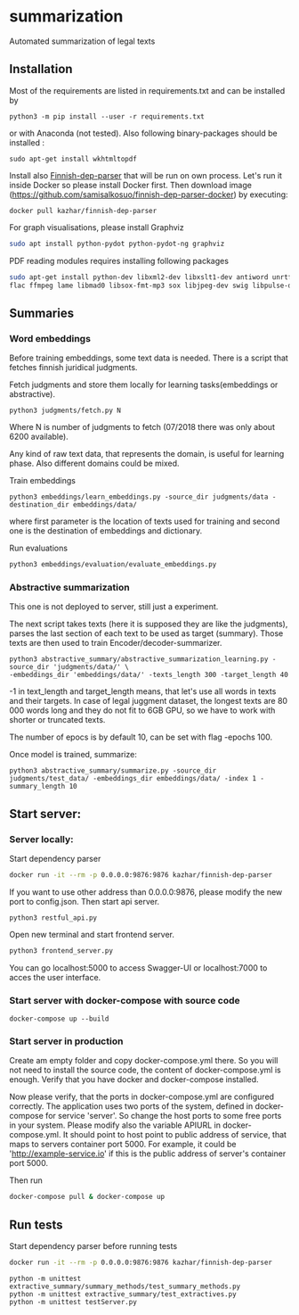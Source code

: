 # summarization
Automated summarization of legal texts

## Installation
Most of the requirements are listed in requirements.txt and can be installed by
```
python3 -m pip install --user -r requirements.txt
```
or with Anaconda (not tested).
Also following binary-packages should be installed :
```
sudo apt-get install wkhtmltopdf
```

Install also [Finnish-dep-parser](http://turkunlp.github.io/Finnish-dep-parser/) that will be run on own process.
Let's run it inside Docker so please install Docker first.
Then download image (https://github.com/samisalkosuo/finnish-dep-parser-docker)
by executing:
```
docker pull kazhar/finnish-dep-parser
```

For graph visualisations, please install Graphviz
```bash
sudo apt install python-pydot python-pydot-ng graphviz
```
PDF reading modules requires installing following packages
```bash
sudo apt-get install python-dev libxml2-dev libxslt1-dev antiword unrtf poppler-utils pstotext tesseract-ocr \
flac ffmpeg lame libmad0 libsox-fmt-mp3 sox libjpeg-dev swig libpulse-dev
```

## Summaries

### Word embeddings

Before training embeddings, some text data is needed. There is a script that fetches finnish juridical judgments.

Fetch judgments and store them locally for learning tasks(embeddings or abstractive).
```
python3 judgments/fetch.py N
```
Where N is number of judgments to fetch (07/2018 there was only about 6200 available).

Any kind of raw text data, that represents the domain, is useful for learning phase. Also different
domains could be mixed.

Train embeddings

```
python3 embeddings/learn_embeddings.py -source_dir judgments/data -destination_dir embeddings/data/
```
where first parameter is the location of texts used for training and second one is the destination of embeddings and dictionary.

Run evaluations
```bash
python3 embeddings/evaluation/evaluate_embeddings.py 
```

### Abstractive summarization
This one is not deployed to server, still just a experiment.

The next script takes texts (here it is supposed they are like the judgments), parses the last section
of each text to be used as target (summary). Those texts are then used to train Encoder/decoder-summarizer.
```
python3 abstractive_summary/abstractive_summarization_learning.py -source_dir 'judgments/data/' \
-embeddings_dir 'embeddings/data/' -texts_length 300 -target_length 40
```
-1 in text_length and target_length means, that let's use all words in texts and their targets. 
In case of legal juggment dataset, the longest texts are 80 000 words long and they do not fit to 6GB GPU, so we have to work with shorter or truncated texts.

The number of epocs is by default 10, can be set with flag -epochs 100.

Once model is trained, summarize: 
```
python3 abstractive_summary/summarize.py -source_dir judgments/test_data/ -embeddings_dir embeddings/data/ -index 1 -summary_length 10

```

## Start server:

### Server locally:

Start dependency parser
```bash
docker run -it --rm -p 0.0.0.0:9876:9876 kazhar/finnish-dep-parser
```
If you want to use other address than 0.0.0.0:9876, please modify the new port to config.json.
Then start api server.
```
python3 restful_api.py
```
Open new terminal and start frontend server.

```bash
python3 frontend_server.py
``` 
You can go localhost:5000 to access Swagger-UI or localhost:7000 to acces the user interface.

### Start server with docker-compose with source code

```
docker-compose up --build
```

### Start server in production

Create am empty folder and copy docker-compose.yml there. So you will not need to install the source code, the content 
of docker-compose.yml is enough. Verify that you have docker and docker-compose installed.

Now please verify, that the ports in docker-compose.yml are configured correctly.
The application uses two ports of the system, defined in docker-compose for service 'server'. So change the 
host ports to some free ports in your system. Please modify also the variable APIURL in docker-compose.yml. It should
point to host point to public address of service, that maps to servers container port 5000. For example, it 
could be 'http://example-service.io' if this is the public address of server's container port 5000.

Then run
```bash
docker-compose pull & docker-compose up
```


## Run tests
Start dependency parser before running tests
```bash
docker run -it --rm -p 0.0.0.0:9876:9876 kazhar/finnish-dep-parser
```
```
python -m unittest extractive_summary/summary_methods/test_summary_methods.py
python -m unittest extractive_summary/test_extractives.py
python -m unittest testServer.py
```
